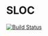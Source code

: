 # SLOC
[![Build Status](https://travis-ci.org/YuriyLisovskiy/sloc.svg?branch=master)](https://travis-ci.org/YuriyLisovskiy/sloc)
